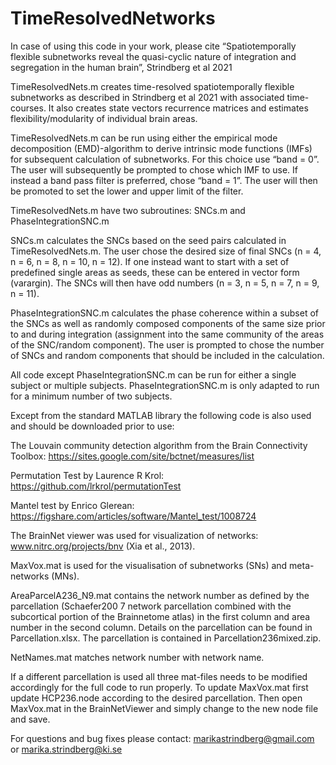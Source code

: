 # TimeResolvedNetworks

In case of using this code in your work, please cite “Spatiotemporally flexible subnetworks reveal the quasi-cyclic nature of integration and segregation in the human brain”, Strindberg et al 2021


TimeResolvedNets.m creates time-resolved spatiotemporally flexible subnetworks as described in Strindberg et al 2021 with associated time-courses. It also creates state vectors recurrence matrices and estimates flexibility/modularity of individual brain areas.


TimeResolvedNets.m can be run using either the empirical mode decomposition (EMD)-algorithm to derive intrinsic mode functions (IMFs) for subsequent calculation of subnetworks. For this choice use “band = 0”. The user will subsequently be prompted to chose which IMF to use. If instead a band pass filter is preferred, chose “band = 1”. The user will then be promoted to set the lower and upper limit of the filter.


TimeResolvedNets.m have two subroutines: SNCs.m and PhaseIntegrationSNC.m


SNCs.m calculates the SNCs based on the seed pairs calculated in TimeResolvedNets.m. The user chose the desired size of final SNCs (n = 4, n = 6, n = 8, n = 10, n = 12). If one instead want to start with a set of predefined single areas as seeds, these can be entered in vector form (varargin). The SNCs will then have odd numbers (n = 3, n = 5, n = 7, n = 9, n = 11).


PhaseIntegrationSNC.m calculates the phase coherence within a subset of the SNCs as well as randomly composed components of the same size prior to and during integration (assignment into the same community of the areas of the SNC/random component). The user is prompted to chose the number of SNCs and random components that should be included in the calculation. 


All code except PhaseIntegrationSNC.m can be run for either a single subject or multiple subjects. PhaseIntegrationSNC.m is only adapted to run for a minimum number of two subjects.


Except from the standard MATLAB library the following code is also used and should be downloaded prior to use:  

The Louvain community detection algorithm from the Brain Connectivity Toolbox: https://sites.google.com/site/bctnet/measures/list

Permutation Test by Laurence R Krol: https://github.com/lrkrol/permutationTest

Mantel test by Enrico Glerean: https://figshare.com/articles/software/Mantel_test/1008724

The BrainNet viewer was used for visualization of networks: www.nitrc.org/projects/bnv (Xia et al., 2013). 

MaxVox.mat is used for the visualisation of subnetworks (SNs) and meta-networks (MNs).

AreaParcelA236_N9.mat contains the network number as defined by the parcellation (Schaefer200 7 network parcellation combined with the subcortical portion of the Brainnetome atlas) in the first column and area number in the second column.  Details on the parcellation can be found in Parcellation.xlsx. The parcellation is contained in Parcellation236mixed.zip.

NetNames.mat matches network number with network name. 

If a different parcellation is used all three mat-files needs to be modified accordingly for the full code to run properly. To update MaxVox.mat first update HCP236.node according to the desired parcellation. Then open MaxVox.mat in the BrainNetViewer and simply change to the new node file and save.

For questions and bug fixes please contact:  marikastrindberg@gmail.com or marika.strindberg@ki.se
